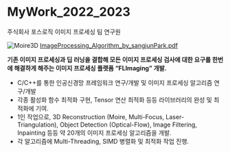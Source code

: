 # MyWork_2022_2023
주식회사 포스로직 이미지 프로세싱 팀 연구원

![Moire3D](https://github.com/sangjunpark97/MyWork_2022_2023/assets/74389054/d7eed918-4115-4119-996e-2ace7126195d)
[ImageProcessing_Algorithm_by_sangjunPark.pdf](https://github.com/sangjunpark97/MyWork_2022_2023/files/12582540/ImageProcessing_Algorithm_by_sangjunPark.pdf)

**기존 이미지 프로세싱과 딥 러닝을 결합해 모든 이미지 프로세싱 검사에 대한 요구를 한번에 해결하게 해주는 이미지 프로세싱 플랫폼 “FLImaging” 개발.**

- C/C++를 통한 인공신경망 프레임워크 연구/개발 및 이미지 프로세싱 알고리즘 연구/개발
- 각종 활성화 함수 최적화 구현, Tensor 연산 최적화 등등 라이브러리의 완성 및 최적화에 기여.
- 1인 작업으로, 3D Reconstruction (Moire, Multi-Focus, Laser-Triangulation), Object Detection (Optical-Flow), Image Filtering, Inpainting 등등 약 20개의 이미지 프로세싱 알고리즘을 개발.
- 각 알고리즘에 Multi-Threading, SIMD 병렬화 및 최적화 작업 진행.
